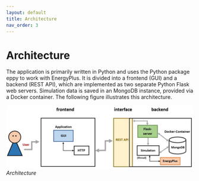 ```yaml
---
layout: default
title: Architecture
nav_order: 3
---
```


# Architecture

The application is primarily written in Python and uses the Python package eppy to work with EnergyPlus.
It is divided into a frontend (GUI) and a backend (REST API), which are implemented as two separate Python Flask web servers. Simulation data is saved in an MongoDB instance, provided via a Docker container.
The following figure illustrates this architecture.

![Architecture](images/Architecture.jpg)
*Architecture*
